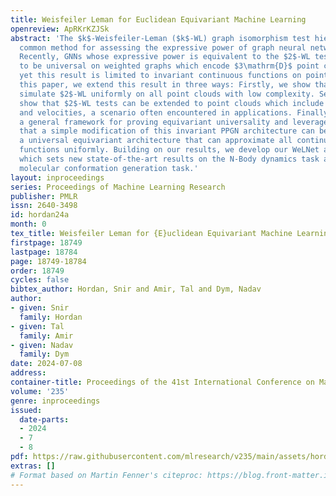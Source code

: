 ```yaml
---
title: Weisfeiler Leman for Euclidean Equivariant Machine Learning
openreview: ApRKrKZJSk
abstract: 'The $k$-Weisfeiler-Leman ($k$-WL) graph isomorphism test hierarchy is a
  common method for assessing the expressive power of graph neural networks (GNNs).
  Recently, GNNs whose expressive power is equivalent to the $2$-WL test were proven
  to be universal on weighted graphs which encode $3\mathrm{D}$ point cloud data,
  yet this result is limited to invariant continuous functions on point clouds. In
  this paper, we extend this result in three ways: Firstly, we show that PPGN can
  simulate $2$-WL uniformly on all point clouds with low complexity. Secondly, we
  show that $2$-WL tests can be extended to point clouds which include both positions
  and velocities, a scenario often encountered in applications. Finally, we provide
  a general framework for proving equivariant universality and leverage it to prove
  that a simple modification of this invariant PPGN architecture can be used to obtain
  a universal equivariant architecture that can approximate all continuous equivariant
  functions uniformly. Building on our results, we develop our WeLNet architecture,
  which sets new state-of-the-art results on the N-Body dynamics task and the GEOM-QM9
  molecular conformation generation task.'
layout: inproceedings
series: Proceedings of Machine Learning Research
publisher: PMLR
issn: 2640-3498
id: hordan24a
month: 0
tex_title: Weisfeiler Leman for {E}uclidean Equivariant Machine Learning
firstpage: 18749
lastpage: 18784
page: 18749-18784
order: 18749
cycles: false
bibtex_author: Hordan, Snir and Amir, Tal and Dym, Nadav
author:
- given: Snir
  family: Hordan
- given: Tal
  family: Amir
- given: Nadav
  family: Dym
date: 2024-07-08
address:
container-title: Proceedings of the 41st International Conference on Machine Learning
volume: '235'
genre: inproceedings
issued:
  date-parts:
  - 2024
  - 7
  - 8
pdf: https://raw.githubusercontent.com/mlresearch/v235/main/assets/hordan24a/hordan24a.pdf
extras: []
# Format based on Martin Fenner's citeproc: https://blog.front-matter.io/posts/citeproc-yaml-for-bibliographies/
---
```

